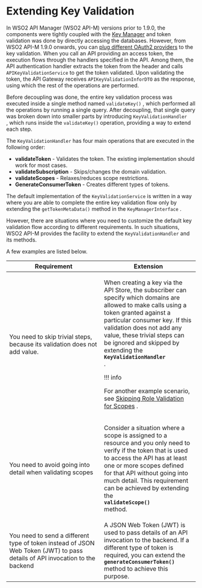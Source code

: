 # Extending Key Validation

In WSO2 API Manager (WSO2 API-M) versions prior to 1.9.0, the components were tightly coupled with the [Key Manager](https://docs.wso2.com/display/AM200/Key+Concepts#KeyConcepts-KeyManager) and token validation was done by directly accessing the databases. However, from WSO2 API-M 1.9.0 onwards, you can [plug different OAuth2 providers](https://docs.wso2.com/display/AM260/Configuring+a+Third-Party+Key+Manager) to the key validation. When you call an API providing an access token, the execution flows through the handlers specified in the API. Among them, the API authentication handler extracts the token from the header and calls `APIKeyValidationService` to get the token validated. Upon validating the token, the API Gateway receives `APIKeyValidationInforDTO` as the response, using which the rest of the operations are performed.

Before decoupling was done, the entire key validation process was executed inside a single method named `validateKey()` , which performed all the operations by running a single query. After decoupling, that single query was broken down into smaller parts by introducing `KeyValidationHandler` , which runs inside the `validateKey()` operation, providing a way to extend each step.

The `KeyValidationHandler` has four main operations that are executed in the following order:

-   **validateToken** - Validates the token. The existing implementation should work for most cases.
-   **validateSubscription** - Skips/changes the domain validation.
-   **validateScopes** - Relaxes/reduces scope restrictions.
-   **GenerateConsumerToken** - Creates different types of tokens.

The default implementation of the `KeyValidationService` is written in a way where you are able to complete the entire key validation flow only by extending the `getTokenMetaData()` method in the `KeyManagerInterface` .

However, there are situations where you need to customize the default key validation flow according to different requirements. In such situations, WSO2 API-M provides the facility to extend the `KeyValidationHandler` and its methods.

A few examples are listed below.

<table>
<colgroup>
<col width="50%" />
<col width="50%" />
</colgroup>
<thead>
<tr class="header">
<th>Requirement</th>
<th>Extension</th>
</tr>
</thead>
<tbody>
<tr class="odd">
<td>You need to skip trivial steps, because its validation does not add value.</td>
<td><p>When creating a key via the API Store, the subscriber can specify which domains are allowed to make calls using a token granted against a particular consumer key. If this validation does not add any value, these trivial steps can be ignored and skipped by extending the <strong><code>               KeyValidationHandler              </code></strong> .</p>
!!! info
<p>For another example scenario, see <a href="_Extending_Scope_Validation_">Skipping Role Validation for Scopes</a> .</p>
</td>
</tr>
<tr class="even">
<td>You need to avoid going into detail when validating scopes</td>
<td><p>Consider a situation where a scope is assigned to a resource and you only need to verify if the token that is used to access the API has at least one or more scopes defined for that API without going into much detail. This requirement can be achieved by extending the <strong><code>               validateScope()              </code></strong> method.</p></td>
</tr>
<tr class="odd">
<td>You need to send a different type of token instead of JSON Web Token (JWT) to pass details of API invocation to the backend</td>
<td>A JSON Web Token (JWT) is used to pass details of an API invocation to the backend. If a different type of token is required, you can extend the <strong><code>              generateConsumerToken()             </code></strong> method to achieve this purpose.</td>
</tr>
</tbody>
</table>


